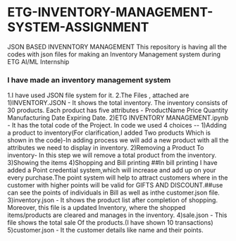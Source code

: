 # ETG-INVENTORY-MANAGEMENT-SYSTEM-ASSIGNMENT
JSON BASED INVENNTORY MANAGEMENT
This repository is having all the codes with json files for making an Inventory Management system during ETG AI/ML Internship

### I have made an inventory management system
1.I have used JSON file system for it.
2.The Files , attached are
         1)INVENTORY.JSON - It shows the total inventory.
                            The inventory consists of 30 products.
                            Each product has five attributes - ProductName
                                                               Price
                                                               Quantity
                                                               Manufacturing Date
                                                               Expiring Date.
        2)ETG INVENTORY MANAGEMENT.ipynb -  It has the total code of the Project.
                                            In code we used 4 choices -- 1)Adding a product to inventory(For clarification,I added Two products Which is shown in the code)-In                                                                                adding process we will add a new product with all the attributes we need to display in inventory.
                                                                         2)Removing a Product To inventory- In this step we will remove a total product from the inventory.
                                                                         3)Showing the items
                                                                         4)Shopping and Bill printing
                                                                         ##In bill printing I have added a Point credential system,which will increase and add up on your every                                                                                purchase.The point system will help to attract customers where in the customer with higher points will                                                                              be valid for GIFTS AND DISCOUNT.##use can see the points of individuals in Bill as well as inthe                                                                                    customer.json file.
       3)inventory.json  - It shows the product list after completion of shopping. Moreover, this file is a updated Inventory, where the shopped items/products are cleared and manages in the inventory.
       4)sale.json   -   This file shows the total sale Of the products.(I have shown 10 transactions)
       5)customer.json - It the customer details like name and their points.
